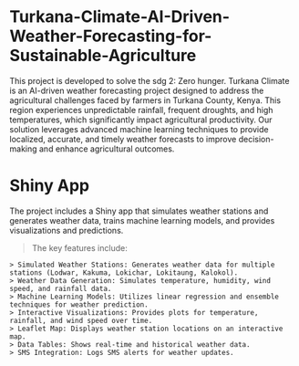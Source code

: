 # Turkana-Climate-AI-Driven-Weather-Forecasting-for-Sustainable-Agriculture
This project is developed to solve the sdg 2: Zero hunger.
Turkana Climate is an AI-driven weather forecasting project designed to address the agricultural challenges faced by farmers in Turkana County, Kenya.
This region experiences unpredictable rainfall, frequent droughts, and high temperatures, which significantly impact agricultural productivity. 
Our solution leverages advanced machine learning techniques to provide localized, accurate, and timely weather forecasts to improve decision-making and enhance agricultural outcomes.

# Shiny App
The project includes a Shiny app that simulates weather stations and generates weather data, trains machine learning models, and provides visualizations and predictions.

> The key features include:

    > Simulated Weather Stations: Generates weather data for multiple stations (Lodwar, Kakuma, Lokichar, Lokitaung, Kalokol).
    > Weather Data Generation: Simulates temperature, humidity, wind speed, and rainfall data.
    > Machine Learning Models: Utilizes linear regression and ensemble techniques for weather prediction.
    > Interactive Visualizations: Provides plots for temperature, rainfall, and wind speed over time.
    > Leaflet Map: Displays weather station locations on an interactive map.
    > Data Tables: Shows real-time and historical weather data.
    > SMS Integration: Logs SMS alerts for weather updates.
